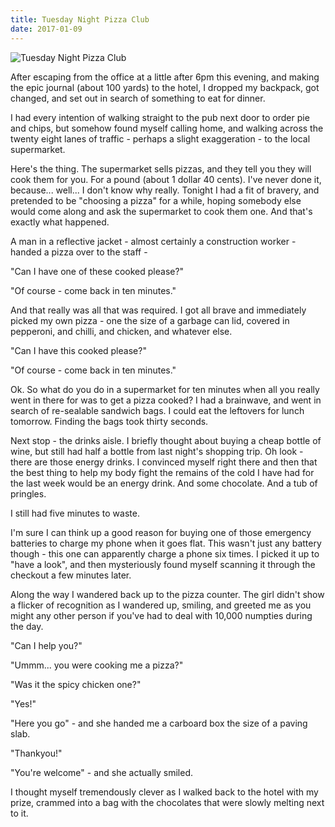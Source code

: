```yaml
---
title: Tuesday Night Pizza Club
date: 2017-01-09
---
```


![Tuesday Night Pizza Club](https://source.unsplash.com/9ZQzrLWV52M/1600x900)

After escaping from the office at a little after 6pm this evening, and making the epic journal (about 100 yards) to the hotel, I dropped my backpack, got changed, and set out in search of something to eat for dinner.

I had every intention of walking straight to the pub next door to order pie and chips, but somehow found myself calling home, and walking across the twenty eight lanes of traffic - perhaps a slight exaggeration - to the local supermarket.

Here's the thing. The supermarket sells pizzas, and they tell you they will cook them for you. For a pound (about 1 dollar 40 cents). I've never done it, because... well... I don't know why really. Tonight I had a fit of bravery, and pretended to be "choosing a pizza" for a while, hoping somebody else would come along and ask the supermarket to cook them one. And that's exactly what happened.

A man in a reflective jacket - almost certainly a construction worker - handed a pizza over to the staff -

"Can I have one of these cooked please?"

"Of course - come back in ten minutes."

And that really was all that was required. I got all brave and immediately picked my own pizza - one the size of a garbage can lid, covered in pepperoni, and chilli, and chicken, and whatever else.

"Can I have this cooked please?"

"Of course - come back in ten minutes."

Ok. So what do you do in a supermarket for ten minutes when all you really went in there for was to get a pizza cooked? I had a brainwave, and went in search of re-sealable sandwich bags. I could eat the leftovers for lunch tomorrow. Finding the bags took thirty seconds.

Next stop - the drinks aisle. I briefly thought about buying a cheap bottle of wine, but still had half a bottle from last night's shopping trip. Oh look - there are those energy drinks. I convinced myself right there and then that the best thing to help my body fight the remains of the cold I have had for the last week would be an energy drink. And some chocolate. And a tub of pringles.

I still had five minutes to waste.

I'm sure I can think up a good reason for buying one of those emergency batteries to charge my phone when it goes flat. This wasn't just any battery though - this one can apparently charge a phone six times. I picked it up to "have a look", and then mysteriously found myself scanning it through the checkout a few minutes later.

Along the way I wandered back up to the pizza counter. The girl didn't show a flicker of recognition as I wandered up, smiling, and greeted me as you might any other person if you've had to deal with 10,000 numpties during the day.

"Can I help you?"

"Ummm... you were cooking me a pizza?"

"Was it the spicy chicken one?"

"Yes!"

"Here you go" - and she handed me a carboard box the size of a paving slab.

"Thankyou!"

"You're welcome" - and she actually smiled.

I thought myself tremendously clever as I walked back to the hotel with my prize, crammed into a bag with the chocolates that were slowly melting next to it.